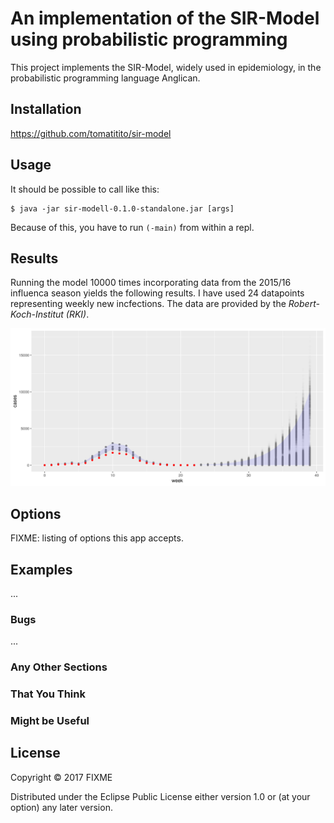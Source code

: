 # An implementation of the SIR-Model using probabilistic programming

This project implements the SIR-Model, widely used in epidemiology, in the probabilistic programming language Anglican.
## Installation

https://github.com/tomatitito/sir-model

## Usage

It should be possible to call like this: 

    $ java -jar sir-modell-0.1.0-standalone.jar [args]

Because of this, you have to run `(-main)` from within a repl.

## Results

Running the model 10000 times incorporating data from the 2015/16 influenca season yields the following results. 
I have used 24 datapoints representing weekly new incfections. The data are provided by the *Robert-Koch-Institut (RKI)*.

![plot_dat](https://github.com/tomatitito/sir-model/blob/master/plots/plot-dat-04:09_10:18small.png)

## Options

FIXME: listing of options this app accepts.

## Examples

...

### Bugs

...

### Any Other Sections
### That You Think
### Might be Useful

## License

Copyright © 2017 FIXME

Distributed under the Eclipse Public License either version 1.0 or (at
your option) any later version.

